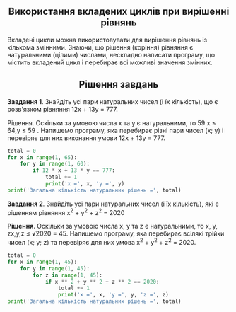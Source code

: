 <h2 align="center"><b>Використання вкладених циклів при вирішенні рівнянь</b></h2>

Вкладені цикли можна використовувати для вирішення рівнянь із кількома змінними. Знаючи, що рішення (коріння) рівняння є натуральними (цілими) числами, нескладно написати програму, що містить вкладений цикл і перебирає всі можливі значення змінних.

<h2 align="center"><b>Рішення завдань</b></h2>

**Завдання 1**. Знайдіть усі пари натуральних чисел (і їх кількість), що є розв'язком рівняння 12x + 13y = 777.

Рішення. Оскільки за умовою числа x та y є натуральними, то 59 x ≤ 64,y ≤ 59 . Напишемо програму, яка перебирає різні пари чисел (x; y) і перевіряє для них виконання умови 12x + 13y = 777.

```python
total = 0
for x in range(1, 65):
    for y in range(1, 60):
        if 12 * x + 13 * y == 777:
            total += 1
            print('x =', x, 'y =', y)
print('Загальна кількість натуральних рішень =', total)
```

**Завдання 2**. Знайдіть усі пари натуральних чисел (і їх кількість), які є рішенням рівняння x<sup>2</sup> + y<sup>2</sup> + z<sup>2</sup> = 2020

**Рішення**. Оскільки за умовою числа x, y та z є натуральними, то x, y, zx,y,z ≤ &#8730;2020 = 45. Напишемо програму, яка перебирає всілякі трійки чисел (x; y; z) та перевіряє для них умова x<sup>2</sup> + y<sup>2</sup> + z<sup>2</sup> = 2020.

```python
total = 0
for x in range(1, 45):
    for y in range(1, 45):
        for z in range(1, 45):
            if x ** 2 + y ** 2 + z ** 2 == 2020:
                total += 1
                print('x =', x, 'y =', y, 'z =', z)
print('Загальна кількість натуральних рішень =', total)
```
